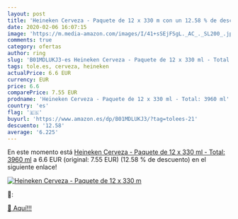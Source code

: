 ```yaml
---
layout: post
title: 'Heineken Cerveza - Paquete de 12 x 330 m con un 12.58 % de descuento'
date: 2020-02-06 16:07:15
image: 'https://m.media-amazon.com/images/I/41+sSEjFSgL._AC_._SL200_.jpg'
comments: true
category: ofertas
author: ring
slug: 'B01MDLUKJ3-es Heineken Cerveza - Paquete de 12 x 330 ml - Total: 3960 ml'
tags: tole.es, cerveza, heineken
actualPrice: 6.6 EUR
currency: EUR
price: 6.6
comparePrice: 7.55 EUR
prodname: 'Heineken Cerveza - Paquete de 12 x 330 ml - Total: 3960 ml'
country: 'es'
flag: '🇪🇸'
buyurl: 'https://www.amazon.es/dp/B01MDLUKJ3/?tag=tolees-21'
descuento: '12.58'
average: '6.225'
---
```


En este momento está [Heineken Cerveza - Paquete de 12 x 330 ml - Total: 3960 ml](https://www.amazon.es/dp/B01MDLUKJ3/?tag=tolees-21) a 6.6 EUR (original: 7.55 EUR) (12.58 %  de descuento) en el siguiente enlace!

[![Heineken Cerveza - Paquete de 12 x 330 m](https://m.media-amazon.com/images/I/41+sSEjFSgL._AC_._SL200_.jpg)](https://www.amazon.es/dp/B01MDLUKJ3/?tag=tolees-21)

🔎:


[🛒 Aquí!!!](https://www.amazon.es/dp/B01MDLUKJ3/?tag=tolees-21)
